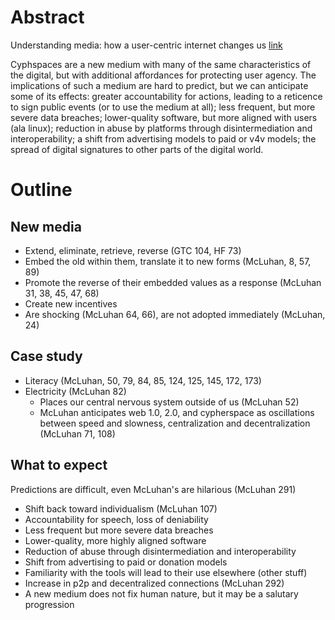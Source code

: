 # Abstract

Understanding media: how a user-centric internet changes us [link](./10.md)

Cyphspaces are a new medium with many of the same characteristics of the digital, but with additional affordances for protecting user agency. The implications of such a medium are hard to predict, but we can anticipate some of its effects: greater accountability for actions, leading to a reticence to sign public events (or to use the medium at all); less frequent, but more severe data breaches; lower-quality software, but more aligned with users (ala linux); reduction in abuse by platforms through disintermediation and interoperability; a shift from advertising models to paid or v4v models; the spread of digital signatures to other parts of the digital world.

# Outline

## New media

- Extend, eliminate, retrieve, reverse (GTC 104, HF 73)
- Embed the old within them, translate it to new forms (McLuhan, 8, 57, 89)
- Promote the reverse of their embedded values as a response (McLuhan 31, 38, 45, 47, 68)
- Create new incentives
- Are shocking (McLuhan 64, 66), are not adopted immediately (McLuhan, 24)

## Case study

- Literacy (McLuhan, 50, 79, 84, 85, 124, 125, 145, 172, 173)
- Electricity (McLuhan 82)
  - Places our central nervous system outside of us (McLuhan 52)
  - McLuhan anticipates web 1.0, 2.0, and cypherspace as oscillations between speed and slowness, centralization and decentralization (McLuhan 71, 108)

## What to expect

Predictions are difficult, even McLuhan's are hilarious (McLuhan 291)

- Shift back toward individualism (McLuhan 107)
- Accountability for speech, loss of deniability
- Less frequent but more severe data breaches
- Lower-quality, more highly aligned software
- Reduction of abuse through disintermediation and interoperability
- Shift from advertising to paid or donation models
- Familiarity with the tools will lead to their use elsewhere (other stuff)
- Increase in p2p and decentralized connections (McLuhan 292)
- A new medium does not fix human nature, but it may be a salutary progression

